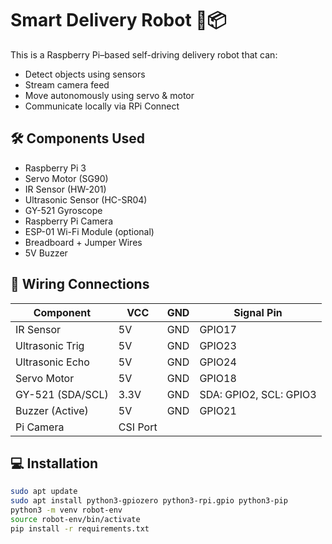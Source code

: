 # Smart Delivery Robot 🤖📦

This is a Raspberry Pi–based self-driving delivery robot that can:
- Detect objects using sensors
- Stream camera feed
- Move autonomously using servo & motor
- Communicate locally via RPi Connect

## 🛠️ Components Used
- Raspberry Pi 3
- Servo Motor (SG90)
- IR Sensor (HW-201)
- Ultrasonic Sensor (HC-SR04)
- GY-521 Gyroscope
- Raspberry Pi Camera
- ESP-01 Wi-Fi Module (optional)
- Breadboard + Jumper Wires
- 5V Buzzer

## 🔌 Wiring Connections

| Component        | VCC  | GND  | Signal Pin |
|------------------|------|------|------------|
| IR Sensor        | 5V   | GND  | GPIO17     |
| Ultrasonic Trig  | 5V   | GND  | GPIO23     |
| Ultrasonic Echo  | 5V   | GND  | GPIO24     |
| Servo Motor      | 5V   | GND  | GPIO18     |
| GY-521 (SDA/SCL) | 3.3V | GND  | SDA: GPIO2, SCL: GPIO3 |
| Buzzer (Active)  | 5V   | GND  | GPIO21     |
| Pi Camera        | CSI Port |

## 💻 Installation

```bash
sudo apt update
sudo apt install python3-gpiozero python3-rpi.gpio python3-pip
python3 -m venv robot-env
source robot-env/bin/activate
pip install -r requirements.txt
